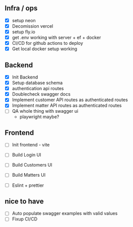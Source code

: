## Infra / ops
- [x] setup neon
- [x] Decomission vercel
- [x] setup fly.io
- [x] get .env working with server + ef + docker
- [x] CI/CD for github actions to deploy
- [x] Get local docker setup working

## Backend
- [x] Init Backend
- [x] Setup database schema
- [x] authentication api routes
- [x] Doublecheck swagger docs
- [x] Implement customer API routes as authenticated routes
- [x] Implement matter API routes as authenticated routes
- [ ] QA whole thing with swagger ui
    - playwright maybe?


## Frontend
- [ ] Init frontend - vite
- [ ] Build Login UI
- [ ] Build Customers UI
- [ ] Build Matters  UI
- [ ] Eslint + prettier



## nice to have
- [ ] Auto populate swagger examples with valid values
- [ ] Fixup CI/CD
